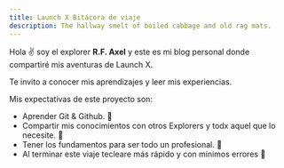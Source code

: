 ```yaml
---
title: Launch X Bitácora de viaje
description: The hallway smelt of boiled cabbage and old rag mats.
---
```


Hola ✌️  soy el explorer **R.F. Axel** y este es mi blog personal donde compartiré mis aventuras de Launch X.

Te invito a conocer mis aprendizajes y leer mis experiencias.

Mis expectativas de este proyecto son: 

- Aprender Git & Github. 🤪
- Compartir mis conocimientos con otros Explorers y todx aquel que lo necesite. 🥶
- Tener los fundamentos para ser todo un profesional. 🥵
- Al terminar este viaje tecleare más rápido y con minimos errores 🚀
